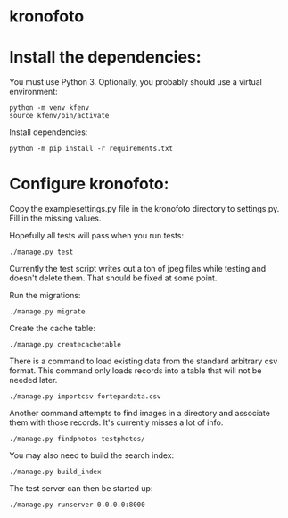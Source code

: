 # kronofoto

# Install the dependencies:

You must use Python 3. Optionally, you probably should use a virtual environment:

    python -m venv kfenv
    source kfenv/bin/activate
    
Install dependencies:

    python -m pip install -r requirements.txt

# Configure kronofoto:

Copy the examplesettings.py file in the kronofoto directory to settings.py. Fill in the missing values.

Hopefully all tests will pass when you run tests:

    ./manage.py test
    
Currently the test script writes out a ton of jpeg files while testing and doesn't delete them. That should be fixed at some point.

Run the migrations:

    ./manage.py migrate

Create the cache table:

    ./manage.py createcachetable

There is a command to load existing data from the standard arbitrary csv format. This command only loads records into a table that will not be needed later. 

    ./manage.py importcsv fortepandata.csv

Another command attempts to find images in a directory and associate them with those records. It's currently misses a lot of info.

    ./manage.py findphotos testphotos/
    
You may also need to build the search index:

    ./manage.py build_index

The test server can then be started up:

    ./manage.py runserver 0.0.0.0:8000
